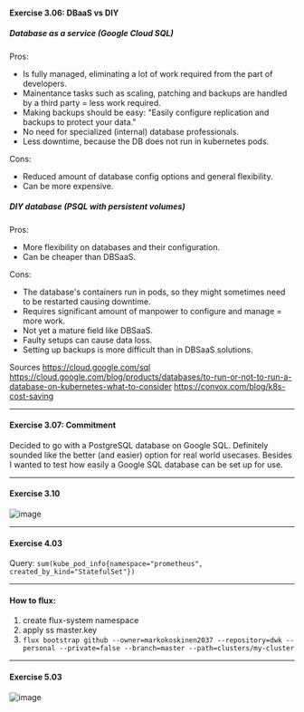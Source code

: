 #### Exercise 3.06: DBaaS vs DIY

##### Database as a service (Google Cloud SQL)

Pros:

- Is fully managed, eliminating a lot of work required from the part of developers.
- Mainentance tasks such as scaling, patching and backups are handled by a third party = less work required.
- Making backups should be easy: "Easily configure replication and backups to protect your data."
- No need for specialized (internal) database professionals.
- Less downtime, because the DB does not run in kubernetes pods.

Cons:

- Reduced amount of database config options and general flexibility.
- Can be more expensive.

##### DIY database (PSQL with persistent volumes)

Pros:

- More flexibility on databases and their configuration.
- Can be cheaper than DBSaaS.

Cons:

- The database's containers run in pods, so they might sometimes need to be restarted causing downtime.
- Requires significant amount of manpower to configure and manage = more work.
- Not yet a mature field like DBSaaS.
- Faulty setups can cause data loss.
- Setting up backups is more difficult than in DBSaaS solutions.

Sources
https://cloud.google.com/sql
https://cloud.google.com/blog/products/databases/to-run-or-not-to-run-a-database-on-kubernetes-what-to-consider
https://convox.com/blog/k8s-cost-saving

---

#### Exercise 3.07: Commitment

Decided to go with a PostgreSQL database on Google SQL. Definitely sounded like the better (and easier) option for real world usecases. Besides I wanted to test how easily a Google SQL database can be set up for use.

---

#### Exercise 3.10

![image](https://user-images.githubusercontent.com/22393121/115245683-e0ad8300-a12d-11eb-9875-78a9565d94ab.png)

---

#### Exercise 4.03

Query: `sum(kube_pod_info{namespace="prometheus", created_by_kind="StatefulSet"})`

---

#### How to flux:

1. create flux-system namespace
2. apply ss master.key
3. `flux bootstrap github --owner=markokoskinen2037 --repository=dwk --personal --private=false --branch=master --path=clusters/my-cluster`

---

#### Exercise 5.03
![image](https://user-images.githubusercontent.com/22393121/115956260-884afc80-a504-11eb-8e94-9032c178fd2a.png)


